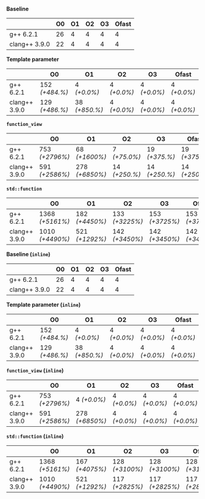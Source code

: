 **Baseline**

|               |  O0  |  O1  |  O2  |  O3  |  Ofast
|---------------|------|------|------|------|-------
|g++ 6.2.1      |  26  |  4   |  4   |  4   |  4
|clang++ 3.9.0  |  22  |  4   |  4   |  4   |  4





**Template parameter**

|               |  O0              |  O1             |  O2           |  O3           |  Ofast
|---------------|------------------|-----------------|---------------|---------------|-------------
|g++ 6.2.1      |  152 *(+484.%)*  |  4 *(+0.0%)*    |  4 *(+0.0%)*  |  4 *(+0.0%)*  |  4 *(+0.0%)*
|clang++ 3.9.0  |  129 *(+486.%)*  |  38 *(+850.%)*  |  4 *(+0.0%)*  |  4 *(+0.0%)*  |  4 *(+0.0%)*





**`function_view`**

|               |  O0              |  O1              |  O2             |  O3             |  Ofast
|---------------|------------------|------------------|-----------------|-----------------|---------------
|g++ 6.2.1      |  753 *(+2796%)*  |  68 *(+1600%)*   |  7 *(+75.0%)*   |  19 *(+375.%)*  |  19 *(+375.%)*
|clang++ 3.9.0  |  591 *(+2586%)*  |  278 *(+6850%)*  |  14 *(+250.%)*  |  14 *(+250.%)*  |  14 *(+250.%)*





**`std::function`**

|               |  O0               |  O1              |  O2              |  O3              |  Ofast
|---------------|-------------------|------------------|------------------|------------------|----------------
|g++ 6.2.1      |  1368 *(+5161%)*  |  182 *(+4450%)*  |  133 *(+3225%)*  |  153 *(+3725%)*  |  153 *(+3725%)*
|clang++ 3.9.0  |  1010 *(+4490%)*  |  521 *(+1292%)*  |  142 *(+3450%)*  |  142 *(+3450%)*  |  142 *(+3450%)*





**Baseline (`inline`)**

|               |  O0  |  O1  |  O2  |  O3  |  Ofast
|---------------|------|------|------|------|-------
|g++ 6.2.1      |  26  |  4   |  4   |  4   |  4
|clang++ 3.9.0  |  22  |  4   |  4   |  4   |  4




**Template parameter (`inline`)**

|               |  O0              |  O1             |  O2           |  O3           |  Ofast
|---------------|------------------|-----------------|---------------|---------------|-------------
|g++ 6.2.1      |  152 *(+484.%)*  |  4 *(+0.0%)*    |  4 *(+0.0%)*  |  4 *(+0.0%)*  |  4 *(+0.0%)*
|clang++ 3.9.0  |  129 *(+486.%)*  |  38 *(+850.%)*  |  4 *(+0.0%)*  |  4 *(+0.0%)*  |  4 *(+0.0%)*





**`function_view` (`inline`)**

|               |  O0              |  O1              |  O2           |  O3           |  Ofast
|---------------|------------------|------------------|---------------|---------------|-------------
|g++ 6.2.1      |  753 *(+2796%)*  |  4 *(+0.0%)*     |  4 *(+0.0%)*  |  4 *(+0.0%)*  |  4 *(+0.0%)*
|clang++ 3.9.0  |  591 *(+2586%)*  |  278 *(+6850%)*  |  4 *(+0.0%)*  |  4 *(+0.0%)*  |  4 *(+0.0%)*





**`std::function` (`inline`)**

|               |  O0               |  O1              |  O2              |  O3              |  Ofast
|---------------|-------------------|------------------|------------------|------------------|----------------
|g++ 6.2.1      |  1368 *(+5161%)*  |  167 *(+4075%)*  |  128 *(+3100%)*  |  128 *(+3100%)*  |  128 *(+3100%)*
|clang++ 3.9.0  |  1010 *(+4490%)*  |  521 *(+1292%)*  |  117 *(+2825%)*  |  117 *(+2825%)*  |  117 *(+2825%)*





